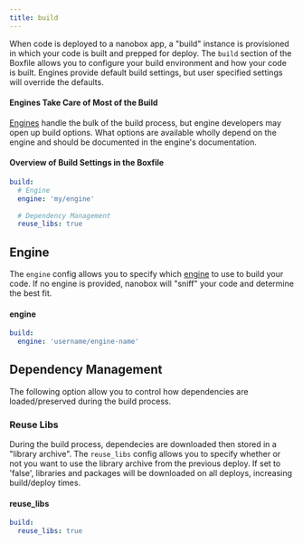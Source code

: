```yaml
---
title: build
---
```


When code is deployed to a nanobox app, a "build" instance is provisioned in which your code is built and prepped for deploy. The `build` section of the Boxfile allows you to configure your build environment and how your code is built. Engines provide default build settings, but user specified settings will override the defaults.

#### Engines Take Care of Most of the Build
[Engines](/getting-started/engines/) handle the bulk of the build process, but engine developers may open up build options. What options are available wholly depend on the engine and should be documented in the engine's documentation.

#### Overview of Build Settings in the Boxfile
```yaml
build:
  # Engine
  engine: 'my/engine'
   
  # Dependency Management
  reuse_libs: true
```

## Engine
The `engine` config allows you to specify which [engine](/getting-started/engines/) to use to build your code. If no engine is provided, nanobox will "sniff" your code and determine the best fit.

#### engine
```yaml
build:
  engine: 'username/engine-name'
```

## Dependency Management
The following option allow you to control how dependencies are loaded/preserved during the build process.

### Reuse Libs
During the build process, dependecies are downloaded then stored in a "library archive". The `reuse_libs` config allows you to specify whether or not you want to use the library archive from the previous deploy. If set to 'false', libraries and packages will be downloaded on all deploys, increasing build/deploy times.

#### reuse_libs
```yaml
build:
  reuse_libs: true
```

